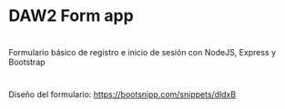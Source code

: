 ﻿# DAW2 Form app
 #
 Formulario básico de registro e inicio de sesión con NodeJS, Express y Bootstrap
 #
 Diseño del formulario: https://bootsnipp.com/snippets/dldxB
